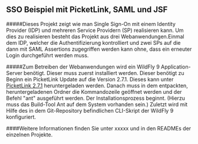## SSO Beispiel mit PicketLink, SAML und JSF

#####Dieses Projekt zeigt wie man Single Sign-On mit einem Identity Provider (IDP) und mehreren Service Providern (SP) realisieren kann. Um dies zu realisieren besteht das Projekt aus drei Webanwendungen.Einmal dem IDP, welcher die Authentifizierung kontrolliert und zwei SPs auf die dann mit SAML Assertions zugegriffen werden kann ohne, dass ein erneuter Login durchgeführt werden muss.

#####Zum Betreiben der Webanwendungen wird ein WildFly 9 Application-Server benötigt. Dieser muss zuerst installiert werden. Dieser benötigt zu Beginn ein PicketLink Update auf die Version 2.7.1. Dieses kann unter [PicketLink 2.7.1](http://downloads.jboss.org/picketlink/2/latest/picketlink-installer-2.7.1.Final.zip) heruntergeladen werden. Danach muss in dem entpackten, heruntergeladenen Ordner die Kommandozeile geöffnet werden und der Befehl "ant" ausgeführt werden. Der Installationsprozess beginnt. (Hierzu muss das Build-Tool Ant auf dem System vorhanden sein.) Zuletzt wird mit Hilfe des in dem Git-Repository befindlichen CLI-Skript der WildFly 9 konfiguriert.

####Weitere Informationen finden Sie unter xxxxx und in den READMEs der einzelnen Projekte.
